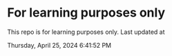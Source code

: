 # For learning purposes only
This repo is for learning purposes only.
Last updated at

Thursday, April 25, 2024 6:41:52 PM

